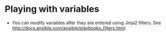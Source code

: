 # Playing with variables
* You can modify variables after they are entered using Jinja2 filters. See http://docs.ansible.com/ansible/playbooks_filters.html.
